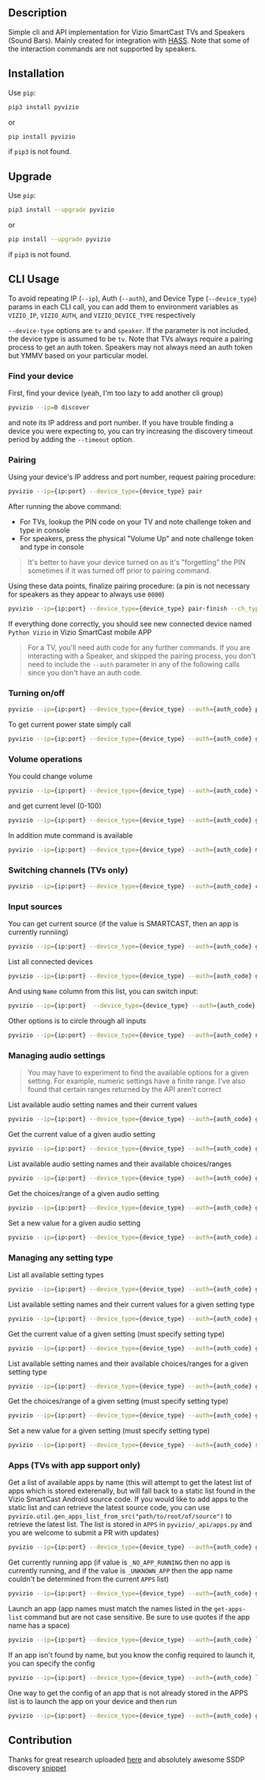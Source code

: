 ## Description

Simple cli and API implementation for Vizio SmartCast TVs and Speakers (Sound Bars). Mainly created for 
integration with [HASS](http://home-assistant.io). Note that some of the interaction commands are not supported by 
speakers.

## Installation

Use `pip`: 
```bash
pip3 install pyvizio
```
or
```bash
pip install pyvizio
```
if `pip3` is not found.

## Upgrade

Use `pip`: 
```bash
pip3 install --upgrade pyvizio
```
or
```bash
pip install --upgrade pyvizio
```
if `pip3` is not found.

## CLI Usage

To avoid repeating IP (`--ip`), Auth (`--auth`), and Device Type (`--device_type`) params in each CLI call, you can add them to environment variables as `VIZIO_IP`, `VIZIO_AUTH`, and `VIZIO_DEVICE_TYPE` respectively

`--device-type` options are `tv` and `speaker`. If the parameter is not included, the device type is assumed to be `tv`. Note that TVs always require a pairing process to get an auth token. Speakers may not always need an auth token but YMMV based on your particular model.

### Find your device

First, find your device (yeah, I'm too lazy to add another cli group)
```bash
pyvizio --ip=0 discover
```

and note its IP address and port number. If you have trouble finding a device you were expecting to, you can try increasing the discovery timeout period by adding the `--timeout` option.

### Pairing

Using your device's IP address and port number, request pairing procedure:

```bash
pyvizio --ip={ip:port} --device_type={device_type} pair
```
After running the above command:
- For TVs, lookup the PIN code on your TV and note challenge token and type in console
- For speakers, press the physical "Volume Up" and note challenge token and type in console

> It's better to have your device turned on as it's "forgetting" the PIN sometimes if it was turned off prior to pairing command.

Using these data points, finalize pairing procedure: (a pin is not necessary for speakers as they appear to always use `0000`)
```bash
pyvizio --ip={ip:port} --device_type={device_type} pair-finish --ch_type={challenge_type} --token={challenge_token} --pin={pin}
```
If everything done correctly, you should see new connected device named `Python Vizio` 
in Vizio SmartCast mobile APP 


> For a TV, you'll need auth code for any further commands. If you are interacting with a Speaker, and skipped the pairing process, you don't need to include the `--auth` parameter in any of the following calls since you don't have an auth code.

### Turning on/off

```bash
pyvizio --ip={ip:port} --device_type={device_type} --auth={auth_code} power {on|off|toggle}
```

To get current power state simply call

```bash
pyvizio --ip={ip:port} --device_type={device_type} --auth={auth_code} get-power-state
```

### Volume operations

You could change volume
```bash
pyvizio --ip={ip:port} --device_type={device_type} --auth={auth_code} volume {up|down} amount
```

and get current level (0-100)
```bash
pyvizio --ip={ip:port} --device_type={device_type} --auth={auth_code} get-volume-level
```

In addition mute command is available
```bash
pyvizio --ip={ip:port} --device_type={device_type} --auth={auth_code} mute {on|off|toggle}
```

### Switching channels (TVs only)
```bash
pyvizio --ip={ip:port} --device_type={device_type} --auth={auth_code} channel {up|down|prev} amount
```

### Input sources

You can get current source (if the value is SMARTCAST, then an app is currently runniing)

```bash
pyvizio --ip={ip:port} --device_type={device_type} --auth={auth_code} get-current-input
```

List all connected devices

```bash
pyvizio --ip={ip:port} --device_type={device_type} --auth={auth_code} get-inputs-list
```

And using `Name` column from this list, you can switch input:

```bash
pyvizio --ip={ip:port}  --device_type={device_type} --auth={auth_code} input {input_name}
```

Other options is to circle through all inputs
```bash
pyvizio --ip={ip:port} --device_type={device_type} --auth={auth_code} next-input
```

### Managing audio settings
> You may have to experiment to find the available options for a given setting. For example, numeric settings have a finite range. I've also found that certain ranges returned by the API aren't correct

List available audio setting names and their current values
```bash
pyvizio --ip={ip:port} --device_type={device_type} --auth={auth_code} get-all-audio-settings
```

Get the current value of a given audio setting
```bash
pyvizio --ip={ip:port} --device_type={device_type} --auth={auth_code} get-audio-setting {setting_name}
```

List available audio setting names and their available choices/ranges
```bash
pyvizio --ip={ip:port} --device_type={device_type} --auth={auth_code} get-all-audio-settings-options
```

Get the choices/range of a given audio setting
```bash
pyvizio --ip={ip:port} --device_type={device_type} --auth={auth_code} get-audio-setting-options {setting_name}
```

Set a new value for a given audio setting
```bash
pyvizio --ip={ip:port} --device_type={device_type} --auth={auth_code} audio-setting {setting_name} {new_value}
```

### Managing any setting type
List all available setting types
```bash
pyvizio --ip={ip:port} --device_type={device_type} --auth={auth_code} get-setting-types-list
```

List available setting names and their current values for a given setting type
```bash
pyvizio --ip={ip:port} --device_type={device_type} --auth={auth_code} get-all-settings {setting_type}
```

Get the current value of a given setting (must specify setting type)
```bash
pyvizio --ip={ip:port} --device_type={device_type} --auth={auth_code} get-setting {setting_type} {setting_name}
```

List available setting names and their available choices/ranges for a given setting type
```bash
pyvizio --ip={ip:port} --device_type={device_type} --auth={auth_code} get-all-settings-options {setting_type}
```

Get the choices/range of a given setting (must specify setting type)
```bash
pyvizio --ip={ip:port} --device_type={device_type} --auth={auth_code} get-setting-options {setting_type} {setting_name}
```

Set a new value for a given setting (must specify setting type)
```bash
pyvizio --ip={ip:port} --device_type={device_type} --auth={auth_code} setting {setting_type} {setting_name} {new_value}
```

### Apps (TVs with app support only)

Get a list of available apps by name (this will attempt to get the latest list of apps which is stored exterenally, but will fall back to a static list found in the Vizio SmartCast Android source code. If you would like to add apps to the static list and can retrieve the latest source code, you can use `pyvizio.util.gen_apps_list_from_src("path/to/root/of/source")` to retrieve the latest list. The list is stored in `APPS` in `pyvizio/_api/apps.py` and you are welcome to submit a PR with updates)
```bash
pyvizio --ip={ip:port} --device_type={device_type} --auth={auth_code} get-apps-list
```

Get currently running app (if value is `_NO_APP_RUNNING` then no app is currently running, and if the value is `_UNKNOWN_APP` then the app name couldn't be determined from the current `APPS` list)
```bash
pyvizio --ip={ip:port} --device_type={device_type} --auth={auth_code} get-current-app
```

Launch an app (app names must match the names listed in the `get-apps-list` command but are not case sensitive. Be sure to use quotes if the app name has a space)
```bash
pyvizio --ip={ip:port} --device_type={device_type} --auth={auth_code} launch-app "{app_name}"
```

If an app isn't found by name, but you know the config required to launch it, you can specify the config
```bash
pyvizio --ip={ip:port} --device_type={device_type} --auth={auth_code} launch-app-config {APP_ID} {NAME_SPACE} {MESSAGE}
```

One way to get the config of an app that is not already stored in the APPS list is to launch the app on your device and then run
```bash
pyvizio --ip={ip:port} --device_type={device_type} --auth={auth_code} get-current-app-config
```

## Contribution

Thanks for great research uploaded [here](https://github.com/exiva/Vizio_SmartCast_API) and 
absolutely awesome SSDP discovery [snippet](https://gist.github.com/dankrause/6000248)
